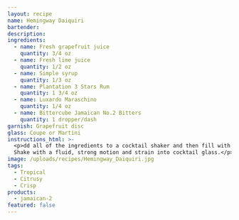 ```yaml
---
layout: recipe
name: Hemingway Daiquiri
bartender:
description:
ingredients:
  - name: Fresh grapefruit juice
    quantity: 3/4 oz
  - name: Fresh lime juice
    quantity: 1/2 oz
  - name: Simple syrup
    quantity: 1/3 oz
  - name: Plantation 3 Stars Rum
    quantity: 1 3/4 oz
  - name: Luxardo Maraschino
    quantity: 1/4 oz
  - name: Bittercube Jamaican No.2 Bitters
    quantity: 1 dropper/dash
garnish: Grapefruit disc
glass: Coupe or Martini
instructions_html: >-
  <p>dd all of the ingredients to a cocktail shaker and then fill with ice.
  Shake with a fluid, strong motion and strain into cocktail glass.</p>
image: /uploads/recipes/Hemingway_Daiquiri.jpg
tags:
  - Tropical
  - Citrusy
  - Crisp
products:
  - jamaican-2
featured: false
---
```



